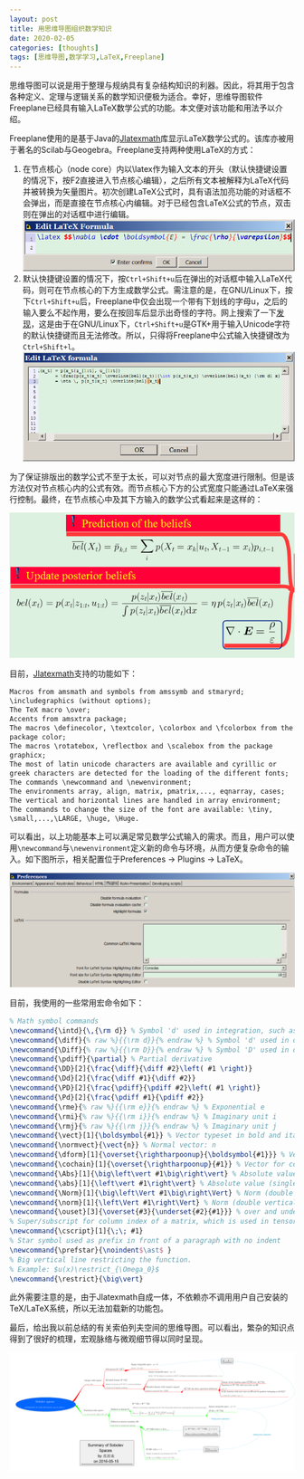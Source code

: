 ```yaml
---
layout: post
title: 用思维导图组织数学知识
date: 2020-02-05
categories: [thoughts]
tags: [思维导图,数学学习,LaTeX,Freeplane]
---
```


思维导图可以说是用于整理与规纳具有复杂结构知识的利器。因此，将其用于包含各种定义、定理与逻辑关系的数学知识便极为适合。幸好，思维导图软件Freeplane已经具有输入LaTeX数学公式的功能。本文便对该功能和用法予以介绍。

Freeplane使用的是基于Java的[Jlatexmath](https://github.com/opencollab/jlatexmath)库显示LaTeX数学公式的。该库亦被用于著名的Scilab与Geogebra。Freeplane支持两种使用LaTeX的方式：

1. 在节点核心（node core）内以\latex作为输入文本的开头（默认快捷键设置的情况下，按F2直接进入节点核心编辑），之后所有文本被解释为LaTeX代码并被转换为矢量图片。初次创建LaTeX公式时，具有语法加亮功能的对话框不会弹出，而是直接在节点核心内编辑。对于已经包含LaTeX公式的节点，双击则在弹出的对话框中进行编辑。
   ![](/figures/p69768137.jpg)
2. 默认快捷键设置的情况下，按`Ctrl+Shift+u`后在弹出的对话框中输入LaTeX代码，则可在节点核心的下方生成数学公式。需注意的是，在GNU/Linux下，按下`Ctrl+Shift+u`后，Freeplane中仅会出现一个带有下划线的字母u，之后的输入要么不起作用，要么在按回车后显示出奇怪的字符。网上搜索了一下[发现](https://en.wikipedia.org/wiki/Unicode_input)，这是由于在GNU/Linux下，`Ctrl+Shift+u`是GTK+用于输入Unicode字符的默认快捷键而且无法修改。所以，只得将Freeplane中公式输入快捷键改为`Ctrl+Shift+l`。
   ![](/figures/p69768138.jpg)

为了保证排版出的数学公式不至于太长，可以对节点的最大宽度进行限制。但是该方法仅对节点核心内的公式有效。而节点核心下方的公式宽度只能通过LaTeX来强行控制。最终，在节点核心中及其下方输入的数学公式看起来是这样的：

<p align="center"><img src="/figures/p69768143.jpg" alt="" /></p>

目前，[Jlatexmath](https://github.com/opencollab/jlatexmath)支持的功能如下：

```
Macros from amsmath and symbols from amssymb and stmaryrd;
\includegraphics (without options);
The TeX macro \over;
Accents from amsxtra package;
The macros \definecolor, \textcolor, \colorbox and \fcolorbox from the package color;
The macros \rotatebox, \reflectbox and \scalebox from the package graphicx;
The most of latin unicode characters are available and cyrillic or greek characters are detected for the loading of the different fonts;
The commands \newcommand and \newenvironment;
The environments array, align, matrix, pmatrix,..., eqnarray, cases;
The vertical and horizontal lines are handled in array environment;
The commands to change the size of the font are available: \tiny, \small,...,\LARGE, \huge, \Huge.
```

可以看出，以上功能基本上可以满足常见数学公式输入的需求。而且，用户可以使用`\newcommand`与`\newenvironment`定义新的命令与环境，从而方便复杂命令的输入。如下图所示，相关配置位于Preferences → Plugins → LaTeX。

<p align="center"><img src="/figures/p69768151.jpg" alt="" /></p>

目前，我使用的一些常用宏命令如下：

```latex
% Math symbol commands
\newcommand{\intd}{\,{\rm d}} % Symbol 'd' used in integration, such as 'dx'
\newcommand{\diff}{% raw %}{{\rm d}}{% endraw %} % Symbol 'd' used in differentiation
\newcommand{\Diff}{% raw %}{{\rm D}}{% endraw %} % Symbol 'D' used in differentiation
\newcommand{\pdiff}{\partial} % Partial derivative
\newcommand{\DD}[2]{\frac{\diff}{\diff #2}\left( #1 \right)}
\newcommand{\Dd}[2]{\frac{\diff #1}{\diff #2}}
\newcommand{\PD}[2]{\frac{\pdiff}{\pdiff #2}\left( #1 \right)}
\newcommand{\Pd}[2]{\frac{\pdiff #1}{\pdiff #2}}
\newcommand{\rme}{% raw %}{{\rm e}}{% endraw %} % Exponential e
\newcommand{\rmi}{% raw %}{{\rm i}}{% endraw %} % Imaginary unit i
\newcommand{\rmj}{% raw %}{{\rm j}}{% endraw %} % Imaginary unit j
\newcommand{\vect}[1]{\boldsymbol{#1}} % Vector typeset in bold and italic
\newcommand{\normvect}{\vect{n}} % Normal vector: n
\newcommand{\dform}[1]{\overset{\rightharpoonup}{\boldsymbol{#1}}} % Vector for differential form
\newcommand{\cochain}[1]{\overset{\rightharpoonup}{#1}} % Vector for cochain
\newcommand{\Abs}[1]{\big\left\vert #1\big\right\vert} % Absolute value (single big vertical bar)
\newcommand{\abs}[1]{\left\vert #1\right\vert} % Absolute value (single vertical bar)
\newcommand{\Norm}[1]{\big\left\Vert #1\big\right\Vert} % Norm (double big vertical bar)
\newcommand{\norm}[1]{\left\Vert #1\right\Vert} % Norm (double vertical bar)
\newcommand{\ouset}[3]{\overset{#3}{\underset{#2}{#1}}} % over and under set
% Super/subscript for column index of a matrix, which is used in tensor analysis.
\newcommand{\cscript}[1]{\;\; #1}
% Star symbol used as prefix in front of a paragraph with no indent
\newcommand{\prefstar}{\noindent$\ast$ }
% Big vertical line restricting the function.
% Example: $u(x)\restrict_{\Omega_0}$
\newcommand{\restrict}{\big\vert}
```

此外需要注意的是，由于Jlatexmath自成一体，不依赖亦不调用用户自己安装的TeX/LaTeX系统，所以无法加载新的功能包。

最后，给出我以前总结的有关索伯列夫空间的思维导图。可以看出，繁杂的知识点得到了很好的梳理，宏观脉络与微观细节得以同时呈现。

<p align="center"><img src="/figures/p69768160.jpg" alt="" /></p>
